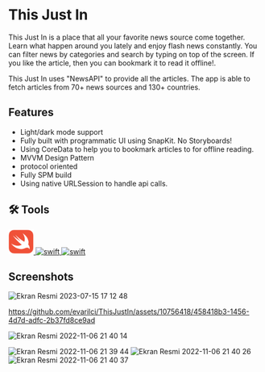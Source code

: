 # This Just In

This Just In is a place that all your favorite news source come together. Learn what happen around you lately and enjoy flash news constantly. You can filter news by categories and search by typing on top of the screen. If you like the article, then you can bookmark it to read it offline!. 

This Just In uses "NewsAPI" to provide all the articles. The app is able to fetch articles from 70+ news sources and 130+ countries. 

## Features

- Light/dark mode support
- Fully built with programmatic UI using SnapKit. No Storyboards!
- Using CoreData to help you to bookmark articles to for offline reading.
- MVVM Design Pattern
- protocol oriented 
- Fully SPM build
- Using native URLSession to handle api calls.

## 🛠 Tools

<a href="https://developer.apple.com/swift/" target="_blank" rel="noreferrer"> <img src="https://raw.githubusercontent.com/devicons/devicon/master/icons/swift/swift-original.svg" alt="swift" width="50" height="50"/> </a> <a align="left"> <a href="https://developer.apple.com/swift/" target="_blank" rel="noreferrer"> <img src="https://cdn.jsdelivr.net/gh/devicons/devicon/icons/xcode/xcode-plain.svg" alt="swift" width="50" height="50"/> </a> <a align="left"> <a href="https://developer.apple.com/swift/" target="_blank" rel="noreferrer"> <img src="https://cdn.jsdelivr.net/gh/devicons/devicon/icons/git/git-original.svg" alt="swift" width="50" height="50"/> </a> <a align="left">

## Screenshots
![Ekran Resmi 2023-07-15 17 12 48](https://github.com/evarilci/ThisJustIn/assets/10756418/458418b3-1456-4d7d-adfc-2b37fd8ce9ad)


https://github.com/evarilci/ThisJustIn/assets/10756418/458418b3-1456-4d7d-adfc-2b37fd8ce9ad



<img width="200" alt="Ekran Resmi 2022-11-06 21 40 14" src="https://github.com/evarilci/ThisJustIn/assets/10756418/458418b3-1456-4d7d-adfc-2b37fd8ce9ad"> 



<img width="200" alt="Ekran Resmi 2022-11-06 21 39 44" src="https://user-images.githubusercontent.com/10756418/227785322-f05417ae-7e77-49e0-9087-ba8a52e58bc2.png"> <img width="200" alt="Ekran Resmi 2022-11-06 21 40 26" src="https://user-images.githubusercontent.com/10756418/227785327-858934a8-7aec-4982-96fb-c1a916c59e78.png"> <img width="200" alt="Ekran Resmi 2022-11-06 21 40 37" src="https://user-images.githubusercontent.com/10756418/227785331-f866c331-c723-493f-965f-f9b44a79e766.png">



